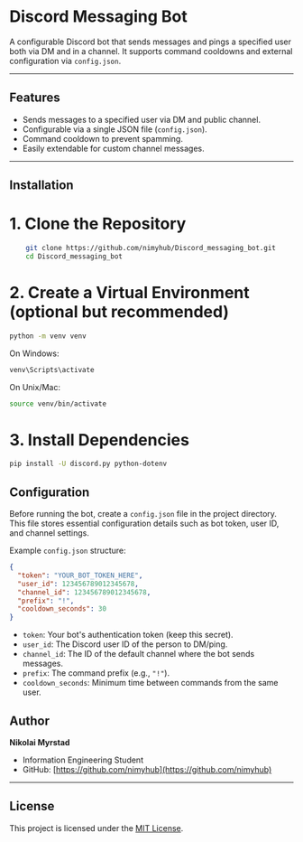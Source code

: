 # Discord Messaging Bot

A configurable Discord bot that sends messages and pings a specified user both via DM and in a channel. It supports command cooldowns and external configuration via `config.json`.

---

## Features

- Sends messages to a specified user via DM and public channel.
- Configurable via a single JSON file (`config.json`).
- Command cooldown to prevent spamming.
- Easily extendable for custom channel messages.

---

## Installation

# 1. Clone the Repository

```bash
    git clone https://github.com/nimyhub/Discord_messaging_bot.git
    cd Discord_messaging_bot
```

# 2. Create a Virtual Environment (optional but recommended)

```bash
python -m venv venv
```
    
On Windows:
```bash
venv\Scripts\activate
```

On Unix/Mac:
```bash
source venv/bin/activate
```

# 3. Install Dependencies

```bash
pip install -U discord.py python-dotenv
```

## Configuration

Before running the bot, create a `config.json` file in the project directory. This file stores essential configuration details such as bot token, user ID, and channel settings.

Example `config.json` structure:

```json
{
  "token": "YOUR_BOT_TOKEN_HERE",
  "user_id": 123456789012345678,
  "channel_id": 123456789012345678,
  "prefix": "!",
  "cooldown_seconds": 30
}
```

- `token`: Your bot's authentication token (keep this secret).
- `user_id`: The Discord user ID of the person to DM/ping.
- `channel_id`: The ID of the default channel where the bot sends messages.
- `prefix`: The command prefix (e.g., `"!"`).
- `cooldown_seconds`: Minimum time between commands from the same user.

## Author
**Nikolai Myrstad** 
- Information Engineering Student  
- GitHub: [https://github.com/nimyhub](https://github.com/nimyhub)
---

## License

This project is licensed under the [MIT License](LICENSE).
